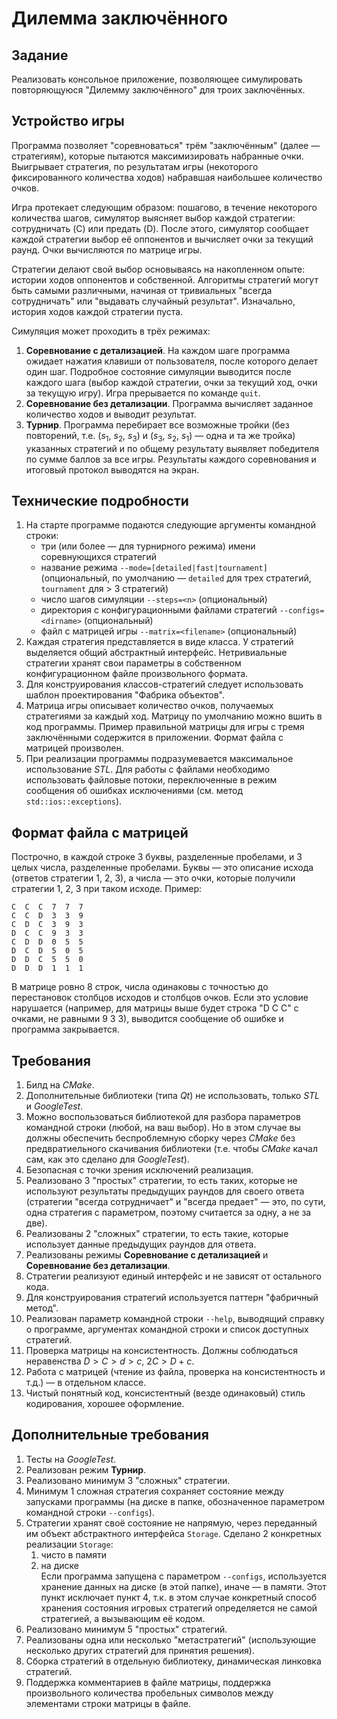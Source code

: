 # Дилемма заключённого

## Задание

Реализовать консольное приложение, позволяющее симулировать повторяющуюся "Дилемму заключённого" для троих заключённых.

## Устройство игры

Программа позволяет "соревноваться" трём "заключённым" (далее — стратегиям), которые пытаются максимизировать набранные очки. Выигрывает стратегия, по результатам игры (некоторого фиксированного количества ходов) набравшая наибольшее количество очков.

Игра протекает следующим образом: пошагово, в течение некоторого количества шагов, симулятор выясняет выбор каждой стратегии: сотрудничать (C) или предать (D). После этого, симулятор сообщает каждой стратегии выбор её оппонентов и вычисляет очки за текущий раунд. Очки вычисляются по матрице игры.

Стратегии делают свой выбор основываясь на накопленном опыте: истории ходов оппонентов и собственной. Алгоритмы стратегий могут быть самыми различными, начиная от тривиальных "всегда сотрудничать" или "выдавать случайный результат". Изначально, история ходов каждой стратегии пуста.

Симуляция может проходить в трёх режимах:
1. **Соревнование с детализацией**. На каждом шаге программа ожидает нажатия клавиши от пользователя, после которого делает один шаг. Подробное состояние симуляции выводится после каждого шага (выбор каждой стратегии, очки за текущий ход, очки за текущую игру). Игра прерывается по команде `quit`.
2. **Соревнование без детализации**. Программа вычисляет заданное количество ходов и выводит результат.
3. **Турнир**. Программа перебирает все возможные тройки (без повторений, т.е. ($s_1$, $s_2$, $s_3$) и ($s_3$, $s_2$, $s_1$) — одна и та же тройка) указанных стратегий и по общему результату выявляет победителя по сумме баллов за все игры. Результаты каждого соревнования и итоговый протокол выводятся на экран.

## Технические подробности

1. На старте программе подаются следующие аргументы командной строки:
	- три (или более — для турнирного режима) имени соревнующихся стратегий
	- название режима `--mode=[detailed|fast|tournament]` (опциональный, по умолчанию — `detailed` для трех стратегий, `tournament` для > 3 стратегий)
	- число шагов симуляции `--steps=<n>` (опциональный)
	- директория с конфигурационными файлами стратегий `--configs=<dirname>` (опциональный)
	- файл с матрицей игры `--matrix=<filename>` (опциональный)
2. Каждая стратегия представляется в виде класса. У стратегий выделяется общий абстрактный интерфейс. Нетривиальные стратегии хранят свои параметры в собственном конфигурационном файле произвольного формата. 
3. Для конструирования классов-стратегий следует использовать шаблон проектирования "Фабрика объектов".
4. Матрица игры описывает количество очков, получаемых стратегиями за каждый ход. Матрицу по умолчанию можно вшить в код программы. Пример правильной матрицы для игры с тремя заключёнными содержится в приложении. Формат файла с матрицей произволен.
5. При реализации программы подразумевается максимальное использование *STL*. Для работы с файлами необходимо использовать файловые потоки, переключенные в режим сообщения об ошибках исключениями (см. метод `std::ios::exceptions`).

## Формат файла с матрицей

Построчно, в каждой строке 3 буквы, разделенные пробелами, и 3 целых числа, разделенные пробелами. Буквы — это описание исхода (ответов стратегии 1, 2, 3), а числа — это очки, которые получили стратегии 1, 2, 3 при таком исходе. Пример:

	С  С  С  7  7  7
	C  C  D  3  3  9
	C  D  C  3  9  3
	D  C  C  9  3  3
	C  D  D  0  5  5
	D  C  D  5  0  5
	D  D  C  5  5  0
	D  D  D  1  1  1

В матрице ровно 8 строк, числа одинаковы с точностью до перестановок столбцов исходов и столбцов очков. Если это условие нарушается (например, для матрицы выше будет строка "D C C" с очками, не равными 9 3 3), выводится сообщение об ошибке и программа закрывается.

## Требования

1. Билд на *CMake*.
2. Дополнительные библиотеки (типа *Qt*) не использовать, только *STL* и *GoogleTest*.
3. Можно воспользоваться библиотекой для разбора параметров командной строки (любой, на ваш выбор). Но в этом случае вы должны обеспечить беспроблемную сборку через *CMake* без предвратиельного скачивания библиотеки (т.е. чтобы *CMake* качал сам, как это сделано для *GoogleTest*).
4. Безопасная с точки зрения исключений реализация.
5. Реализовано 3 "простых" стратегии, то есть таких, которые не используют результаты предыдущих раундов для своего ответа (стратегии "всегда сотрудничает" и "всегда предает" — это, по сути, одна стратегия с параметром, поэтому считается за одну, а не за две).
6. Реализованы 2 "сложных" стратегии, то есть такие, которые использует данные предыдущих раундов для ответа.
7. Реализованы режимы **Соревнование с детализацией** и **Соревнование без детализации**.
8. Стратегии реализуют единый интерфейс и не зависят от остального кода.
9. Для конструирования стратегий используется паттерн "фабричный метод".
10. Реализован параметр командной строки `--help`, выводящий справку о программе, аргументах командной строки и список доступных стратегий.
11. Проверка матрицы на консистентность. Должны соблюдаться неравенства $D > C > d > c$, $2C > D + c$.
12. Работа с матрицей (чтение из файла, проверка на консистентность и т.д.) — в отдельном классе.
13. Чистый понятный код, консистентный (везде одинаковый) стиль кодирования, хорошее оформление.

## Дополнительные требования

1. Тесты на *GoogleTest*.
2. Реализован режим **Турнир**.
3. Реализовано минимум 3 "сложных" стратегии.
4. Минимум 1 сложная стратегия сохраняет состояние между запусками программы (на диске в папке, обозначенное параметром командной строки `--configs`).
5. Стратегии хранят своё состояние не напрямую, через переданный им объект абстрактного интерфейса `Storage`. Сделано 2 конкретных реализации `Storage`: 
	1. чисто в памяти
	2. на диске  
	Если программа запущена с параметром `--configs`, используется хранение данных на диске (в этой папке), иначе — в памяти. Этот пункт исключает пункт 4, т.к. в этом случае конкретный способ хранения состояния игровых стратегий определяется не самой стратегией, а вызывающим её кодом.
6. Реализовано минимум 5 "простых" стратегий.
7. Реализованы одна или несколько "метастратегий" (использующие несколько других стратегий для принятия решения).
8. Сборка стратегий в отдельную библиотеку, динамическая линковка стратегий.
9. Поддержка комментариев в файле матрицы, поддержка произвольного количества пробельных символов между элементами строки матрицы в файле.
